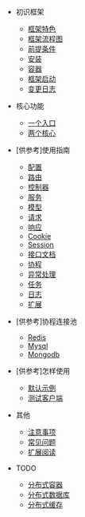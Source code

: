 * 初识框架
  * [框架特色](/feature.md)
  * [框架流程图](/process.md)
  * [前提条件](/basic.md)
  * [安装](/install.md)
  * [容器](/docker.md)
  * [框架启动](/quickstart.md)
  * [变更日志](/changelog.md)
  
* 核心功能  
  * [一个入口](/open.md)
  * [两个核心](/core.md)

* [供参考]使用指南
  * [配置](/config.md)
  * [路由](/route.md)
  * [控制器](/controller.md)
  * [服务](/service.md)
  * [模型](/model.md)
  * [请求](/request.md)
  * [响应](/response.md)
  * [Cookie](/cookie.md)
  * [Session](/session.md)
  * [接口文档](/apidoc.md)
  * [协程](/coroutine.md)
  * [异常处理](/error.md)
  * [任务](/task.md)
  * [日志](/log.md)
  * [扩展](/composer.md)

* [供参考]协程连接池
  * [Redis](/redis.md)
  * [Mysql](/mysql.md)
  * [Mongodb](/mongodb.md)

* [供参考]怎样使用
  * [默认示例](/system.md)
  * [测试客户端](/client.md)

* 其他
  * [注意事项](/notice.md)
  * [常见问题](/qa.md)
  * [扩展阅读](/more.md)
  
* TODO
  * [分布式容器](/distributed-docker.md)
  * [分布式数据库](/distributed-data.md)
  * [分布式缓存](/distributed-cache.md)